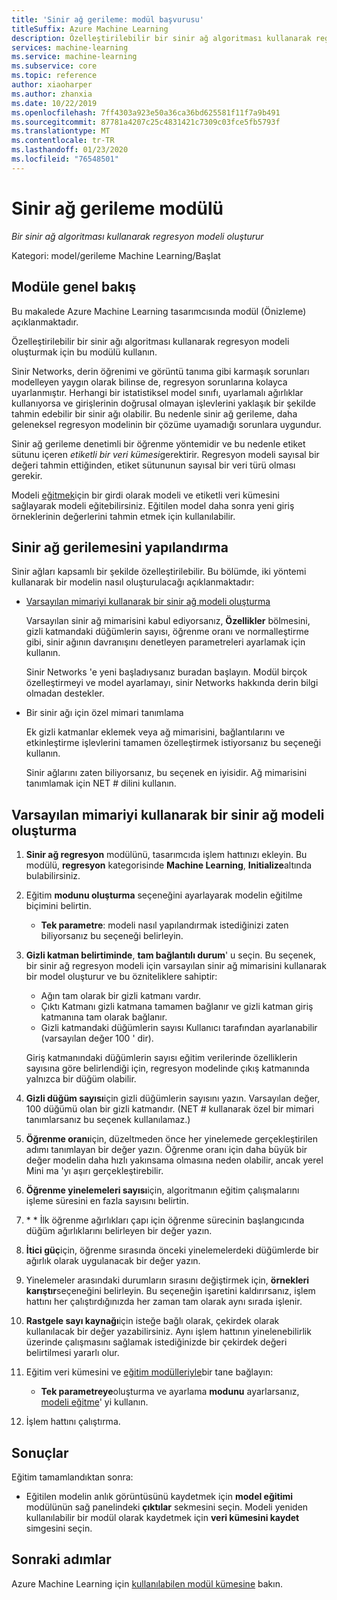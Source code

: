 ```yaml
---
title: 'Sinir ağ gerileme: modül başvurusu'
titleSuffix: Azure Machine Learning
description: Özelleştirilebilir bir sinir ağ algoritması kullanarak regresyon modeli oluşturmak için Azure Machine Learning 'de sinir ağ gerileme modülünü nasıl kullanacağınızı öğrenin.
services: machine-learning
ms.service: machine-learning
ms.subservice: core
ms.topic: reference
author: xiaoharper
ms.author: zhanxia
ms.date: 10/22/2019
ms.openlocfilehash: 7ff4303a923e50a36ca36bd625581f11f7a9b491
ms.sourcegitcommit: 87781a4207c25c4831421c7309c03fce5fb5793f
ms.translationtype: MT
ms.contentlocale: tr-TR
ms.lasthandoff: 01/23/2020
ms.locfileid: "76548501"
---
```

# <a name="neural-network-regression-module"></a>Sinir ağ gerileme modülü

*Bir sinir ağ algoritması kullanarak regresyon modeli oluşturur*  
  
 Kategori: model/gerileme Machine Learning/Başlat
  
## <a name="module-overview"></a>Modüle genel bakış  

Bu makalede Azure Machine Learning tasarımcısında modül (Önizleme) açıklanmaktadır.

Özelleştirilebilir bir sinir ağı algoritması kullanarak regresyon modeli oluşturmak için bu modülü kullanın.
  
 Sinir Networks, derin öğrenimi ve görüntü tanıma gibi karmaşık sorunları modelleyen yaygın olarak bilinse de, regresyon sorunlarına kolayca uyarlanmıştır. Herhangi bir istatistiksel model sınıfı, uyarlamalı ağırlıklar kullanıyorsa ve girişlerinin doğrusal olmayan işlevlerini yaklaşık bir şekilde tahmin edebilir bir sinir ağı olabilir. Bu nedenle sinir ağ gerileme, daha geleneksel regresyon modelinin bir çözüme uyamadığı sorunlara uygundur.
  
 Sinir ağ gerileme denetimli bir öğrenme yöntemidir ve bu nedenle etiket sütunu içeren *etiketli bir veri kümesi*gerektirir. Regresyon modeli sayısal bir değeri tahmin ettiğinden, etiket sütununun sayısal bir veri türü olması gerekir.  
  
 Modeli [eğitmek](./train-model.md)için bir girdi olarak modeli ve etiketli veri kümesini sağlayarak modeli eğitebilirsiniz. Eğitilen model daha sonra yeni giriş örneklerinin değerlerini tahmin etmek için kullanılabilir.  
  
## <a name="configure-neural-network-regression"></a>Sinir ağ gerilemesini yapılandırma 

Sinir ağları kapsamlı bir şekilde özelleştirilebilir. Bu bölümde, iki yöntemi kullanarak bir modelin nasıl oluşturulacağı açıklanmaktadır:
  
+ [Varsayılan mimariyi kullanarak bir sinir ağ modeli oluşturma](#bkmk_DefaultArchitecture)  
  
    Varsayılan sinir ağ mimarisini kabul ediyorsanız, **Özellikler** bölmesini, gizli katmandaki düğümlerin sayısı, öğrenme oranı ve normalleştirme gibi, sinir ağının davranışını denetleyen parametreleri ayarlamak için kullanın.

    Sinir Networks 'e yeni başladıysanız buradan başlayın. Modül birçok özelleştirmeyi ve model ayarlamayı, sinir Networks hakkında derin bilgi olmadan destekler. 

+ Bir sinir ağı için özel mimari tanımlama 

    Ek gizli katmanlar eklemek veya ağ mimarisini, bağlantılarını ve etkinleştirme işlevlerini tamamen özelleştirmek istiyorsanız bu seçeneği kullanın.
    
    Sinir ağlarını zaten biliyorsanız, bu seçenek en iyisidir. Ağ mimarisini tanımlamak için NET # dilini kullanın.  

##  <a name="bkmk_DefaultArchitecture"></a>Varsayılan mimariyi kullanarak bir sinir ağ modeli oluşturma

1.  **Sinir ağ regresyon** modülünü, tasarımcıda işlem hattınızı ekleyin. Bu modülü, **regresyon** kategorisinde **Machine Learning**, **Initialize**altında bulabilirsiniz. 
  
2. Eğitim **modunu oluşturma** seçeneğini ayarlayarak modelin eğitilme biçimini belirtin.  
  
    -   **Tek parametre**: modeli nasıl yapılandırmak istediğinizi zaten biliyorsanız bu seçeneği belirleyin.  

3.  **Gizli katman belirtiminde**, **tam bağlantılı durum**' u seçin. Bu seçenek, bir sinir ağ regresyon modeli için varsayılan sinir ağ mimarisini kullanarak bir model oluşturur ve bu özniteliklere sahiptir:  
  
    + Ağın tam olarak bir gizli katmanı vardır.
    + Çıktı Katmanı gizli katmana tamamen bağlanır ve gizli katman giriş katmanına tam olarak bağlanır.
    + Gizli katmandaki düğümlerin sayısı Kullanıcı tarafından ayarlanabilir (varsayılan değer 100 ' dir).  
  
    Giriş katmanındaki düğümlerin sayısı eğitim verilerinde özelliklerin sayısına göre belirlendiği için, regresyon modelinde çıkış katmanında yalnızca bir düğüm olabilir.  
  
4. **Gizli düğüm sayısı**için gizli düğümlerin sayısını yazın. Varsayılan değer, 100 düğümü olan bir gizli katmandır. (NET # kullanarak özel bir mimari tanımlarsanız bu seçenek kullanılamaz.)
  
5.  **Öğrenme oranı**için, düzeltmeden önce her yinelemede gerçekleştirilen adımı tanımlayan bir değer yazın. Öğrenme oranı için daha büyük bir değer modelin daha hızlı yakınsama olmasına neden olabilir, ancak yerel Mini ma 'yı aşırı gerçekleştirebilir.

6.  **Öğrenme yinelemeleri sayısı**için, algoritmanın eğitim çalışmalarını işleme süresini en fazla sayısını belirtin.

7.  \* * İlk öğrenme ağırlıkları çapı için öğrenme sürecinin başlangıcında düğüm ağırlıklarını belirleyen bir değer yazın.

8.  **İtici güç**için, öğrenme sırasında önceki yinelemelerdeki düğümlerde bir ağırlık olarak uygulanacak bir değer yazın.

10. Yinelemeler arasındaki durumların sırasını değiştirmek için, **örnekleri karıştır**seçeneğini belirleyin. Bu seçeneğin işaretini kaldırırsanız, işlem hattını her çalıştırdığınızda her zaman tam olarak aynı sırada işlenir.
  
11. **Rastgele sayı kaynağı**için isteğe bağlı olarak, çekirdek olarak kullanılacak bir değer yazabilirsiniz. Aynı işlem hattının yinelenebilirlik üzerinde çalışmasını sağlamak istediğinizde bir çekirdek değeri belirtilmesi yararlı olur.
  
13. Eğitim veri kümesini ve [eğitim modülleriyle](module-reference.md)bir tane bağlayın: 
  
    -   **Tek parametreye**oluşturma ve ayarlama **modunu** ayarlarsanız, [modeli eğitme](./train-model.md)' yi kullanın.  
  
   
14. İşlem hattını çalıştırma.  

## <a name="results"></a>Sonuçlar

Eğitim tamamlandıktan sonra:

- Eğitilen modelin anlık görüntüsünü kaydetmek için **model eğitimi** modülünün sağ panelindeki **çıktılar** sekmesini seçin. Modeli yeniden kullanılabilir bir modül olarak kaydetmek için **veri kümesini kaydet** simgesini seçin.

## <a name="next-steps"></a>Sonraki adımlar

Azure Machine Learning için [kullanılabilen modül kümesine](module-reference.md) bakın. 